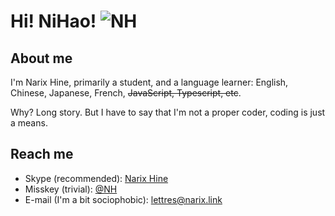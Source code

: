 # Hi! NiHao! ![NH](https://github.com/NarixHine/NarixHine/assets/127665924/bbfa9268-1a0c-447a-ae1e-61c0688b6f19)

## About me

I'm Narix Hine, primarily a student, and a language learner: English, Chinese, Japanese, French, ~~JavaScript, Typescript, etc~~.

Why? Long story. But I have to say that I'm not a proper coder, coding is just a means.

## Reach me

- Skype (recommended): [Narix Hine](https://join.skype.com/invite/psWFZkola5ac)
- Misskey (trivial): [@NH](https://misskey.cloud/@NH)
- E-mail (I'm a bit sociophobic): [lettres@narix.link](mailto:lettres@narix.link)
